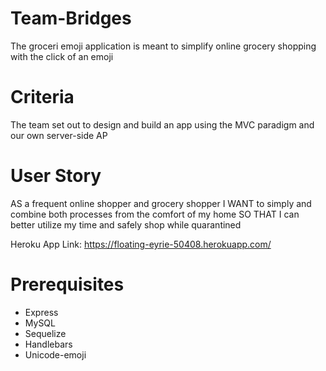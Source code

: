 # Team-Bridges
The groceri emoji application is meant to simplify online grocery shopping with the click of an emoji

# Criteria
The team set out to design and build an app using the MVC paradigm and our own server-side AP

# User Story
AS a frequent online shopper and grocery shopper
I WANT to simply and combine both processes from the comfort of my home
SO THAT I can better utilize my time and safely shop while quarantined 

Heroku App Link: https://floating-eyrie-50408.herokuapp.com/

# Prerequisites 
- Express
- MySQL
- Sequelize
- Handlebars
- Unicode-emoji
